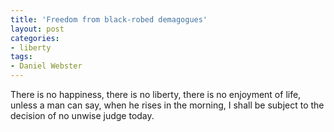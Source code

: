 ```yaml
---
title: 'Freedom from black-robed demagogues'
layout: post
categories:
- liberty
tags:
- Daniel Webster
---
```


There is no happiness, there is no liberty, there is no enjoyment of life, unless a man can say, when he rises in the morning, I shall be subject to the decision of no unwise judge today.
